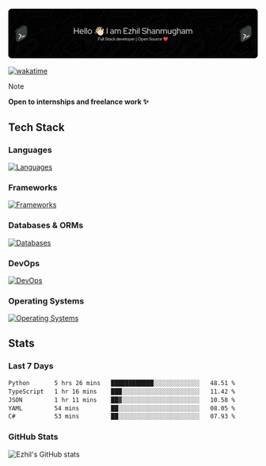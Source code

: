 ![Header](./.github/workflows/header.png)

[![wakatime](https://wakatime.com/badge/user/e780b5d2-6a76-4fde-a594-4ff159327ad3.svg)](https://wakatime.com/@e780b5d2-6a76-4fde-a594-4ff159327ad3)

> [!NOTE]  
> **Open to internships and freelance work ✨**

## Tech Stack

### Languages

[![Languages](https://skillicons.dev/icons?i=python,java,kotlin,javascript,typescript,php&theme=dark)](https://skillicons.dev)

### Frameworks

[![Frameworks](https://skillicons.dev/icons?i=react,next,tailwind,express,flask,jquery,bootstrap&theme=dark)](https://skillicons.dev)

### Databases & ORMs

[![Databases](https://skillicons.dev/icons?i=mysql,postgres,mongodb,prisma&theme=dark)](https://skillicons.dev)

### DevOps

[![DevOps](https://skillicons.dev/icons?i=aws,azure,gcp,cloudflare,vercel,docker,git,github,githubactions,nginx&theme=dark)](https://skillicons.dev)

### Operating Systems

[![Operating Systems](https://skillicons.dev/icons?i=windows,ubuntu&theme=dark)](https://skillicons.dev)

## Stats

### Last 7 Days

<!--START_SECTION:waka-->

```txt
Python       5 hrs 26 mins   ████████████░░░░░░░░░░░░░   48.51 %
TypeScript   1 hr 16 mins    ███░░░░░░░░░░░░░░░░░░░░░░   11.42 %
JSON         1 hr 11 mins    ██▓░░░░░░░░░░░░░░░░░░░░░░   10.58 %
YAML         54 mins         ██░░░░░░░░░░░░░░░░░░░░░░░   08.05 %
C#           53 mins         ██░░░░░░░░░░░░░░░░░░░░░░░   07.93 %
```

<!--END_SECTION:waka-->

### GitHub Stats

![Ezhil's GitHub stats](https://github-readme-stats.vercel.app/api?username=ezhil56x&theme=dark&show_icons=true)
